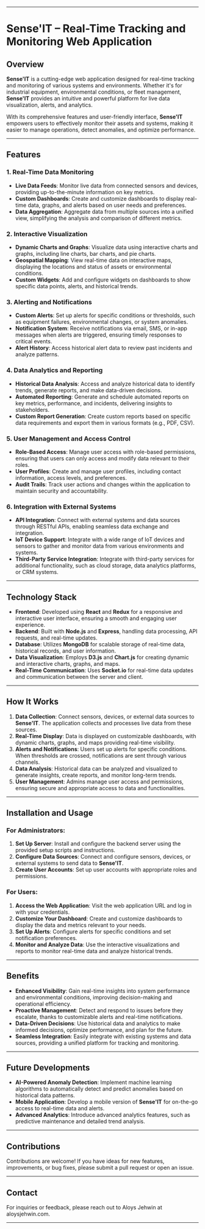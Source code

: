 
---

# Sense'IT – Real-Time Tracking and Monitoring Web Application

## Overview

**Sense'IT** is a cutting-edge web application designed for real-time tracking and monitoring of various systems and environments. Whether it's for industrial equipment, environmental conditions, or fleet management, **Sense'IT** provides an intuitive and powerful platform for live data visualization, alerts, and analytics.

With its comprehensive features and user-friendly interface, **Sense'IT** empowers users to effectively monitor their assets and systems, making it easier to manage operations, detect anomalies, and optimize performance.

---

## Features

### 1. **Real-Time Data Monitoring**
- **Live Data Feeds**: Monitor live data from connected sensors and devices, providing up-to-the-minute information on key metrics.
- **Custom Dashboards**: Create and customize dashboards to display real-time data, graphs, and alerts based on user needs and preferences.
- **Data Aggregation**: Aggregate data from multiple sources into a unified view, simplifying the analysis and comparison of different metrics.

### 2. **Interactive Visualization**
- **Dynamic Charts and Graphs**: Visualize data using interactive charts and graphs, including line charts, bar charts, and pie charts.
- **Geospatial Mapping**: View real-time data on interactive maps, displaying the locations and status of assets or environmental conditions.
- **Custom Widgets**: Add and configure widgets on dashboards to show specific data points, alerts, and historical trends.

### 3. **Alerting and Notifications**
- **Custom Alerts**: Set up alerts for specific conditions or thresholds, such as equipment failures, environmental changes, or system anomalies.
- **Notification System**: Receive notifications via email, SMS, or in-app messages when alerts are triggered, ensuring timely responses to critical events.
- **Alert History**: Access historical alert data to review past incidents and analyze patterns.

### 4. **Data Analytics and Reporting**
- **Historical Data Analysis**: Access and analyze historical data to identify trends, generate reports, and make data-driven decisions.
- **Automated Reporting**: Generate and schedule automated reports on key metrics, performance, and incidents, delivering insights to stakeholders.
- **Custom Report Generation**: Create custom reports based on specific data requirements and export them in various formats (e.g., PDF, CSV).

### 5. **User Management and Access Control**
- **Role-Based Access**: Manage user access with role-based permissions, ensuring that users can only access and modify data relevant to their roles.
- **User Profiles**: Create and manage user profiles, including contact information, access levels, and preferences.
- **Audit Trails**: Track user actions and changes within the application to maintain security and accountability.

### 6. **Integration with External Systems**
- **API Integration**: Connect with external systems and data sources through RESTful APIs, enabling seamless data exchange and integration.
- **IoT Device Support**: Integrate with a wide range of IoT devices and sensors to gather and monitor data from various environments and systems.
- **Third-Party Service Integration**: Integrate with third-party services for additional functionality, such as cloud storage, data analytics platforms, or CRM systems.

---

## Technology Stack

- **Frontend**: Developed using **React** and **Redux** for a responsive and interactive user interface, ensuring a smooth and engaging user experience.
- **Backend**: Built with **Node.js** and **Express**, handling data processing, API requests, and real-time updates.
- **Database**: Utilizes **MongoDB** for scalable storage of real-time data, historical records, and user information.
- **Data Visualization**: Employs **D3.js** and **Chart.js** for creating dynamic and interactive charts, graphs, and maps.
- **Real-Time Communication**: Uses **Socket.io** for real-time data updates and communication between the server and client.

---

## How It Works

1. **Data Collection**: Connect sensors, devices, or external data sources to **Sense'IT**. The application collects and processes live data from these sources.
2. **Real-Time Display**: Data is displayed on customizable dashboards, with dynamic charts, graphs, and maps providing real-time visibility.
3. **Alerts and Notifications**: Users set up alerts for specific conditions. When thresholds are crossed, notifications are sent through various channels.
4. **Data Analysis**: Historical data can be analyzed and visualized to generate insights, create reports, and monitor long-term trends.
5. **User Management**: Admins manage user access and permissions, ensuring secure and appropriate access to data and functionalities.

---

## Installation and Usage

### For Administrators:
1. **Set Up Server**: Install and configure the backend server using the provided setup scripts and instructions.
2. **Configure Data Sources**: Connect and configure sensors, devices, or external systems to send data to **Sense'IT**.
3. **Create User Accounts**: Set up user accounts with appropriate roles and permissions.

### For Users:
1. **Access the Web Application**: Visit the web application URL and log in with your credentials.
2. **Customize Your Dashboard**: Create and customize dashboards to display the data and metrics relevant to your needs.
3. **Set Up Alerts**: Configure alerts for specific conditions and set notification preferences.
4. **Monitor and Analyze Data**: Use the interactive visualizations and reports to monitor real-time data and analyze historical trends.

---

## Benefits

- **Enhanced Visibility**: Gain real-time insights into system performance and environmental conditions, improving decision-making and operational efficiency.
- **Proactive Management**: Detect and respond to issues before they escalate, thanks to customizable alerts and real-time notifications.
- **Data-Driven Decisions**: Use historical data and analytics to make informed decisions, optimize performance, and plan for the future.
- **Seamless Integration**: Easily integrate with existing systems and data sources, providing a unified platform for tracking and monitoring.

---

## Future Developments

- **AI-Powered Anomaly Detection**: Implement machine learning algorithms to automatically detect and predict anomalies based on historical data patterns.
- **Mobile Application**: Develop a mobile version of **Sense'IT** for on-the-go access to real-time data and alerts.
- **Advanced Analytics**: Introduce advanced analytics features, such as predictive maintenance and detailed trend analysis.

---

## Contributions

Contributions are welcome! If you have ideas for new features, improvements, or bug fixes, please submit a pull request or open an issue.

---



## Contact

For inquiries or feedback, please reach out to Aloys Jehwin at aloysjehwin.com.

---

